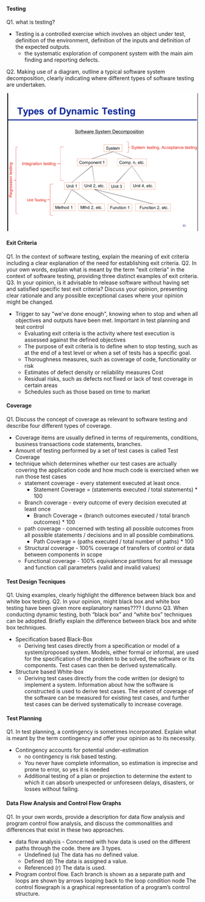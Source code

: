 #### Testing

Q1. what is testing?
* Testing is a controlled exercise which involves an object under test, definition of the environment, definition of the inputs and definition of the expected outputs.
    * the systematic exploration of component system with the main aim finding and reporting defects.
    
Q2. Making use of a diagram, outline a typical software system decomposition, clearly indicating where different types of software testing are undertaken.

   <p align="center"><img src="images/File_002.png" width="500"></p>

#### Exit Criteria

Q1. In the context of software testing, explain the meaning of exit criteria including a clear explanation of the need for establishing exit criteria.
Q2. In your own words, explain what is meant by the term "exit criteria" in the context of software testing, providing three distinct examples of exit criteria.
Q3. In your opinion, is it advisable to release software without having set and satisfied
specific test exit criteria? Discuss your opinion, presenting clear rationale and any
possible exceptional cases where your opinion might be changed.

* Trigger to say "we've done enough", knowing when to stop and when all objectives and outputs have been met. Important in test planning and test control
    * Evaluating exit criteria is the activity where test execution is assessed against the defined objectives
    * The purpose of exit criteria is to define when to stop testing, such as at the end of a test level or when a set of tests has a specific goal.
    * Thoroughness measures, such as coverage of code, functionality or risk
    * Estimates of defect density or reliability measures Cost
    * Residual risks, such as defects not fixed or lack of test coverage in certain areas
    * Schedules such as those based on time to market
 
 #### Coverage
 
 Q1. Discuss the concept of coverage as relevant to software testing and describe four different types of coverage.
 
 * Coverage items are usually defined in terms of requirements, conditions, business transactions code statements, branches.
 * Amount of testing performed by a set of test cases is called Test Coverage
 * technique which determines whether our test cases are actually covering the application code and how much code is exercised when we run those test cases
    * statement coverage - every statement executed at least once.
        * Statement Coverage = (statements executed / total statements) * 100
    * Branch coverage - every outcome of every decision executed at least once
        * Branch Coverage = (branch outcomes executed / total branch outcomes) * 100
    * path coverage - concerned with testing all possible outcomes from all possible statements / decisions and in all possible combinations.
        * Path Coverage = (paths executed / total number of paths) * 100
    * Structural coverage - 100% coverage of transfers of control or data between components in scope
    * Functional coverage - 100% equivalence partitions for all message and function call parameters (valid and invalid values)
 
 #### Test Design Tecniques
 
 Q1. Using examples, clearly highlight the difference between black box and white box testing.
 Q2. In your opinion, might black box and white box testing have been given more explanatory names???? I dunno
 Q3. When conducting dynamic testing, both “black box” and “white box” techniques can be adopted. Briefly explain the difference between black box and white box techniques.
 
 * Specification based Black-Box 
   * Deriving test cases directly from a specification or model of a system/proposed system. Models, either formal or informal, are used for the specification of the problem to be solved, the software or its components. Test cases can then be derived systematically.
 * Structure based White-box
   * Deriving test cases directly from the code written (or design) to implement a system. Information about how the software is constructed is used to derive test cases. The extent of coverage of the software can be measured for existing test cases, and further test cases can be derived systematically to increase coverage.
   
#### Test Planning

Q1. In test planning, a contingency is sometimes incorporated. Explain what is meant by the term contingency and offer your opinion as to its necessity.

* Contingency accounts for potential under-estimation
   * no contingency is risk based testing.
   * You never have complete information, so estimation is imprecise and prone to error, so yes it is needed
   * Additional testing of a plan or projection to determine the extent to which it can absorb unexpected or unforeseen delays, disasters, or losses without failing.
   
#### Data Flow Analysis and Control Flow Graphs

Q1. In your own words, provide a description for data flow analysis and program control flow analysis, and discuss the commonalities and differences that exist in these two approaches.

* data flow analysis - Concerned with how data is used on the different paths through the code. there are 3 types.
   * Undefined (u) The data has no defined value. 
   * Defined (d) The data is assigned a value.
   * Referenced (r) The data is used.
* Program control flow. Each branch is shown as a separate path and loops are shown by arrows looping back to the loop condition node The control flowgraph is a graphical representation of a program’s control structure. 
